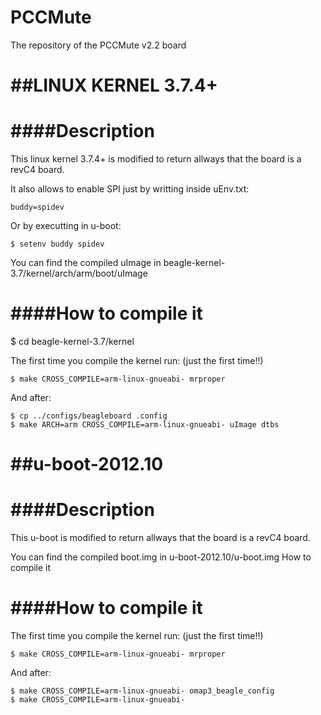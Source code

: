 PCCMute
=======

The repository of the PCCMute v2.2 board

##LINUX KERNEL 3.7.4+
========================================================
####Description
========================================================
This linux kernel 3.7.4+ is modified to return allways that the board is a revC4 board. 

It also allows to enable SPI just by writting inside uEnv.txt:
~~~~~~
buddy=spidev
~~~~~~
Or by executting in u-boot:
~~~~~~
$ setenv buddy spidev
~~~~~~

You can find the compiled uImage in beagle-kernel-3.7/kernel/arch/arm/boot/uImage

####How to compile it
========================================================
$ cd beagle-kernel-3.7/kernel

The first time you compile the kernel run: (just the first time!!)
~~~~~~
$ make CROSS_COMPILE=arm-linux-gnueabi- mrproper
~~~~~~

And after:
~~~~~~
$ cp ../configs/beagleboard .config
$ make ARCH=arm CROSS_COMPILE=arm-linux-gnueabi- uImage dtbs
~~~~~~

##u-boot-2012.10
========================================================
####Description
========================================================
This u-boot is modified to return allways that the board is a revC4 board. 

You can find the compiled boot.img in u-boot-2012.10/u-boot.img
How to compile it

####How to compile it
========================================================
The first time you compile the kernel run: (just the first time!!)
~~~~~~
$ make CROSS_COMPILE=arm-linux-gnueabi- mrproper
~~~~~~

And after:
~~~~~~
$ make CROSS_COMPILE=arm-linux-gnueabi- omap3_beagle_config
$ make CROSS_COMPILE=arm-linux-gnueabi-
~~~~~~




